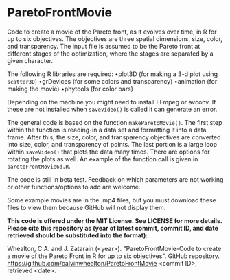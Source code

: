 # ParetoFrontMovie
Code to create a movie of the Pareto front, as it evolves over time, in R for up to six objectives. The objectives are three spatial dimensions, size, color, and transparency. The input file is assumed to be the Pareto front at different stages of the optimization, where the stages are separated by a given character.

The following R libraries are required:
•plot3D (for making a 3-d plot using `scatter3D`)
•grDevices (for some colors and transparency)
•animation (for making the movie)
•phytools (for color bars)

Depending on the machine you might need to install FFmpeg or avconv. If these are not installed when `saveVideo()` is called it can generate an error.

The general code is based on the function `makeParetoMovie()`. The first step within the function is reading-in a data set and formatting it into a data frame. After this, the size, color, and transparency objectives are converted into size, color, and transparency of points. The last portion is a large loop within `saveVideo()` that plots the data many times. There are options for rotating the plots as well. An example of the function call is given in `paretoFrontMovie6d.R`.

The code is still in beta test. Feedback on which parameters are not working or other functions/options to add are welcome.

Some example movies are in the .mp4 files, but you must download these files to view them because GitHub will not display them.

**This code is offered under the MIT License. See LICENSE for more details. Please cite this repository as (year of latest commit, commit ID, and date retrieved should be substituted into the format):**

Whealton, C.A. and J. Zatarain (\<year>). "ParetoFrontMovie-Code to create a movie of the Pareto Front in R for up to six objectives". GitHub repository. https://github.com/calvinwhealton/ParetoFrontMovie \<commit ID>, retrieved \<date>.
